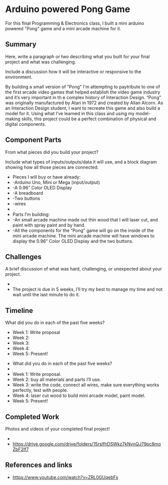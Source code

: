 # Arduino powered Pong Game

For this final Programming & Electronics class, I built a mini arduino powered "Pong" game and a mini arcade machine for it. 

## Summary

Here, write a paragraph or two describing what you built for your final project and what was challenging. 

Include a discussion how it will be interactive or responsive to the environment.

By building a small version of “Pong” I'm attempting to paytribute to one of the first arcade video games that helped establish the video game industry and it’s very important in th e complex history of Interaction Design. “Pong” was originally manufactured by Atari in 1972 and created by Allan Alcorn.  As an Interaction Design student, I want to recreate this game and also build a model for it. Using what I’ve learned in this class and using my model-making skills, this project could be a perfect combination of physical and digital components. 



## Component Parts

From what pieces did you build your project?

Include what types of inputs/outputs/data it will use, and a block diagram showing how all those pieces are connected.

* Pieces I will buy or have already:
* -Arduino Uno, Mini or Mega (input/output)
* -A 0.96” Color OLED Display
* -A breadboard
* -Two buttons
* -wires 
* 
* Parts I’m building: 
* -An small arcade machine made out thin wood that I will laser cut, and paint with spray paint and by hand. 
* -All the components for the “Pong” game will go on the inside of the mini arcade machine. The mini arcade machine will have windows to display the 0.96” Color OLED Display and the two buttons. 

## Challenges

A brief discussion of what was hard, challenging, or unexpected about your project.

* 
* The project is due in 5 weeks, I’ll try my best to manage my time and not wait until the last minute to do it. 


## Timeline

What did you do in each of the past five weeks?

- Week 1: Write proposal
- Week 2: 
- Week 3:
- Week 4:
- Week 5: Present!

* What did you do in each of the past five weeks?
* 
* Week 1: Write proposal.
* Week 2: buy all materials and parts I’ll use. 
* Week 3: write the code, connect all wires, make sure everything works perfectly, test with people. 
* Week 4: laser cut wood to build mini arcade model, paint model. 
* Week 5: Present!


## Completed Work

Photos and videos of your completed final project!

* 
* https://drive.google.com/drive/folders/15rsIfhDSWkz7kNvnQJ79pc8moZbF2If7


## References and links

* https://www.youtube.com/watch?v=ZRL0GUqebFs
